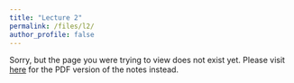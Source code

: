 ```yaml
---
title: "Lecture 2"
permalink: /files/l2/
author_profile: false
---
```


Sorry, but the page you were trying to view does not exist yet. Please visit [here](/l2.pdf) for the PDF version of the notes instead.

